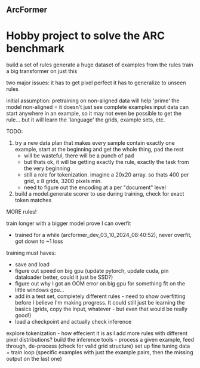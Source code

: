## ArcFormer

# Hobby project to solve the ARC benchmark
build a set of rules
generate a huge dataset of examples from the rules
train a big transformer on just this

two major issues:
it has to get pixel perfect
it has to generalize to unseen rules

initial assumption:
pretraining on non-aligned data will help 'prime' the model
non-aligned = it doesn't just see complete examples
input data can start anywhere in an example, so it may not even be possible to get the rule...
but it will learn the 'language' the grids, example sets, etc.


TODO:

1. try a new data plan that makes every sample contain exactly one example, start at the beginning and get the whole thing, pad the rest
    - will be wasteful, there will be a punch of pad
    - but thats ok, it will be getting exactly the rule, exactly the task from the very beginning
    - still a role for tokenization. imagine a 20x20 array. so thats 400 per grid, x 8 grids, 3200 pixels min.
    - need to figure out the encoding at a per "document" level
2. build a model.generate scorer to use during training, check for exact token matches







MORE rules!

train longer with a bigger model prove I can overfit
- trained for a while (arcformer_dev_03_10_2024_08:40:52), never overfit, got down to ~1 loss

training must haves:
- save and load
- figure out speed on big gpu (update pytorch, update cuda, pin dataloader better, could it just be SSD?)
- figure out why I got an OOM error on big gpu for something fit on the little windows gpu...
- add in a test set, completely different rules - need to show overfitting before I believe I'm making progress. It could still just be learning the basics (grids, copy the input, whatever - but even that would be really good!)
- load a checkpoint and actually check inference


explore tokenization - how effecient it is as I add more rules with different pixel distributions?
build the inference tools - process a given example, feed through, de-process (check for valid grid structure)
set up fine tuning data + train loop (specific examples with just the example pairs, then the missing output on the last one)
